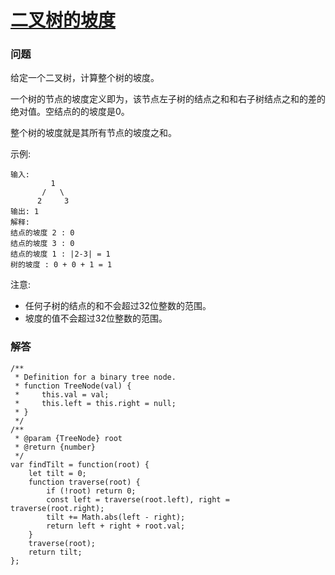 # [二叉树的坡度](https://leetcode-cn.com/problems/binary-tree-tilt)

### 问题

给定一个二叉树，计算整个树的坡度。

一个树的节点的坡度定义即为，该节点左子树的结点之和和右子树结点之和的差的绝对值。空结点的的坡度是0。

整个树的坡度就是其所有节点的坡度之和。

示例:

```
输入:
         1
       /   \
      2     3
输出: 1
解释:
结点的坡度 2 : 0
结点的坡度 3 : 0
结点的坡度 1 : |2-3| = 1
树的坡度 : 0 + 0 + 1 = 1
```
注意:

* 任何子树的结点的和不会超过32位整数的范围。
* 坡度的值不会超过32位整数的范围。


### 解答

```
/**
 * Definition for a binary tree node.
 * function TreeNode(val) {
 *     this.val = val;
 *     this.left = this.right = null;
 * }
 */
/**
 * @param {TreeNode} root
 * @return {number}
 */
var findTilt = function(root) {
    let tilt = 0;
    function traverse(root) {
        if (!root) return 0;
        const left = traverse(root.left), right = traverse(root.right);
        tilt += Math.abs(left - right);
        return left + right + root.val;
    }
    traverse(root);
    return tilt;
};
```